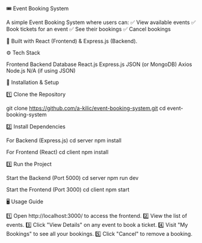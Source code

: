🎟️ Event Booking System

A simple Event Booking System where users can:
✅ View available events
✅ Book tickets for an event
✅ See their bookings
✅ Cancel bookings

🚀 Built with React (Frontend) & Express.js (Backend).


⚙️ Tech Stack

Frontend	Backend	Database
React.js	Express.js	JSON (or MongoDB)
Axios	Node.js	N/A (if using JSON)

🚀 Installation & Setup

1️⃣ Clone the Repository

git clone https://github.com/a-kilic/event-booking-system.git
cd event-booking-system

2️⃣ Install Dependencies

For Backend (Express.js)
cd server
npm install

For Frontend (React)
cd client
npm install

3️⃣ Run the Project

Start the Backend (Port 5000)
cd server
npm run dev

Start the Frontend (Port 3000)
cd client
npm start

🖥️ Usage Guide

1️⃣ Open http://localhost:3000/ to access the frontend.
2️⃣ View the list of events.
3️⃣ Click "View Details" on any event to book a ticket.
4️⃣ Visit "My Bookings" to see all your bookings.
5️⃣ Click "Cancel" to remove a booking.



